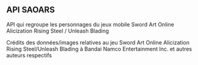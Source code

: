 ## API SAOARS

API qui regroupe les personnages du jeux mobile Sword Art Online Alicization Rising Steel / Unleash Blading

Crédits des données/images relatives au jeu Sword Art Online Alicization Rising Steel/Unleash Blading à Bandai Namco Entertainment Inc. et autres auteurs respectifs